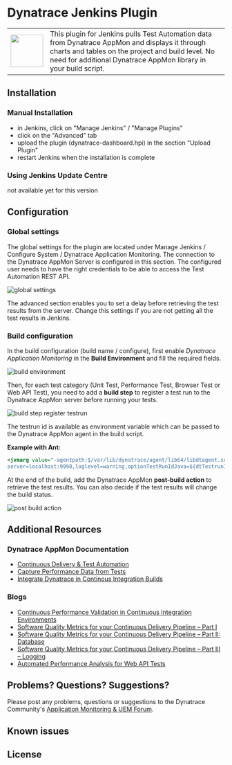# Dynatrace Jenkins Plugin

<table>
<tr>
<td><img src="https://github.com/Dynatrace/Dynatrace-Jenkins-Plugin/blob/master/img/logo/jenkins.png" width="75"></td>
<td>This plugin for Jenkins pulls Test Automation data from Dynatrace AppMon and displays it through charts and tables on the project and build level. No need for additional Dynatrace AppMon library in your build script.</td>
</tr>
</table>

## Installation

### Manual Installation
* in Jenkins, click on "Manage Jenkins" / "Manage Plugins"
* click on the "Advanced" tab
* upload the plugin (dynatrace-dashboard.hpi) in the section "Upload Plugin" 
* restart Jenkins when the installation is complete

### Using Jenkins Update Centre 

not available yet for this version

## Configuration

### Global settings

The global settings for the plugin are located under Manage Jenkins / Configure System / Dynatrace Application Monitoring. The connection to the Dynatrace AppMon Server is configured in this section. The configured user needs to have the right credentials to be able to access the Test Automation REST API.

![global settings](https://github.com/Dynatrace/Dynatrace-Jenkins-Plugin/blob/master/img/conf/global_settings.png)

The advanced section enables you to set a delay before retrieving the test results from the server. Change this settings if you are not getting all the test results in Jenkins.

### Build configuration

In the build configuration (build name / configure), first enable *Dynatrace Application Monitoring* in the **Build Environment** and fill the required fields.

![build environment](https://github.com/Dynatrace/Dynatrace-Jenkins-Plugin/blob/master/img/conf/build_environment.png)

Then, for each test category (Unit Test, Performance Test, Browser Test or Web API Test), you need to add a **build step** to register a test run to the Dynatrace AppMon server before running your tests.

![build step register testrun](https://github.com/Dynatrace/Dynatrace-Jenkins-Plugin/blob/master/img/conf/build_step_register_test_run.png)

The testrun id is available as environment variable which can be passed to the Dynatrace AppMon agent in the build script.

**Example with Ant:**
```xml
<jvmarg value="-agentpath:$/var/lib/dynatrace/agent/lib64/libdtagent.so=name=JavaAgent,
server=localhost:9998,loglevel=warning,optionTestRunIdJava=${dtTestrunID}" />
```

At the end of the build, add the Dynatrace AppMon **post-build action** to retrieve the test results. You can also decide if the test results will change the build status.

![post build action](https://github.com/Dynatrace/Dynatrace-Jenkins-Plugin/blob/master/img/conf/post_build_action.png)

## Additional Resources

### Dynatrace AppMon Documentation

- [Continuous Delivery & Test Automation](https://community.dynatrace.com/community/pages/viewpage.action?pageId=215161284)
- [Capture Performance Data from Tests](https://community.dynatrace.com/community/display/DOCDT63/Capture+Performance+Data+from+Tests)
- [Integrate Dynatrace in Continous Integration Builds](https://community.dynatrace.com/community/display/DOCDT63/Integrate+Dynatrace+in+Continuous+Integration+Builds)

### Blogs

- [Continuous Performance Validation in Continuous Integration Environments](http://apmblog.dynatrace.com/2013/11/27/continuous-performance-validation-in-continuous-integration-environments/)
- [Software Quality Metrics for your Continuous Delivery Pipeline – Part I](http://apmblog.dynatrace.com/2014/03/13/software-quality-metrics-for-your-continuous-delivery-pipeline-part-i/)
- [Software Quality Metrics for your Continuous Delivery Pipeline – Part II: Database](http://apmblog.dynatrace.com/2014/04/23/database-access-quality-metrics-for-your-continuous-delivery-pipeline/)
- [Software Quality Metrics for your Continuous Delivery Pipeline – Part III – Logging](http://apmblog.dynatrace.com/2014/06/17/software-quality-metrics-for-your-continuous-delivery-pipeline-part-iii-logging/)
- [Automated Performance Analysis for Web API Tests](http://apmblog.dynatrace.com/2014/12/23/automated-performance-analysis-web-api-tests/)

## Problems? Questions? Suggestions?

Please post any problems, questions or suggestions to the Dynatrace Community's [Application Monitoring & UEM Forum](https://answers.dynatrace.com/spaces/146/index.html).

## Known issues

## License
